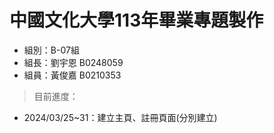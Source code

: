 中國文化大學113年畢業專題製作
==
- 組別：B-07組
- 組長：劉宇恩 B0248059
- 組員：黃俊嘉 B0210353

>目前進度：
- 2024/03/25~31：建立主頁、註冊頁面(分別建立)
